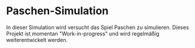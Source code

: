 # Paschen-Simulation
In dieser Simulation wird versucht das Spiel Paschen zu simulieren. Dieses Projekt ist momentan "Work-in-progress" und wird regelmäßig weiterentwickelt werden.
